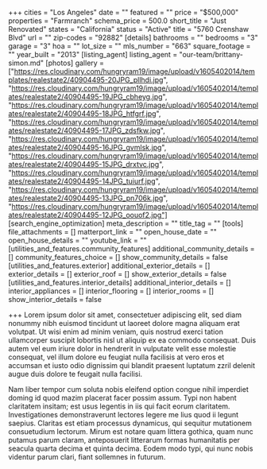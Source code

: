 +++
cities = "Los Angeles"
date = ""
featured = ""
price = "$500,000"
properties = "Farmranch"
schema_price = 500.0
short_title = "Just Renovated"
states = "California"
status = "Active"
title = "5760 Crenshaw Blvd"
url = ""
zip-codes = "92882"
[details]
bathrooms = ""
bedrooms = "3"
garage = "3"
hoa = ""
lot_size = ""
mls_number = "663"
square_footage = ""
year_built = "2013"
[listing_agent]
listing_agent = "our-team/brittany-simon.md"
[photos]
gallery = ["https://res.cloudinary.com/hungryram19/image/upload/v1605402014/templates/realestate2/40904495-20JPG_pllhdi.jpg", "https://res.cloudinary.com/hungryram19/image/upload/v1605402014/templates/realestate2/40904495-19JPG_cbheyg.jpg", "https://res.cloudinary.com/hungryram19/image/upload/v1605402014/templates/realestate2/40904495-18JPG_htfgrf.jpg", "https://res.cloudinary.com/hungryram19/image/upload/v1605402014/templates/realestate2/40904495-17JPG_zdsfkw.jpg", "https://res.cloudinary.com/hungryram19/image/upload/v1605402014/templates/realestate2/40904495-16JPG_gvmlsk.jpg", "https://res.cloudinary.com/hungryram19/image/upload/v1605402014/templates/realestate2/40904495-15JPG_drxtvc.jpg", "https://res.cloudinary.com/hungryram19/image/upload/v1605402014/templates/realestate2/40904495-14JPG_tuiurf.jpg", "https://res.cloudinary.com/hungryram19/image/upload/v1605402014/templates/realestate2/40904495-13JPG_pn706k.jpg", "https://res.cloudinary.com/hungryram19/image/upload/v1605402014/templates/realestate2/40904495-12JPG_oouof2.jpg"]
[search_engine_optimization]
meta_description = ""
title_tag = ""
[tools]
file_attachments = []
matterport_link = ""
open_house_date = ""
open_house_details = ""
youtube_link = ""
[utilities_and_features.community_features]
additional_community_details = []
community_features_choice = []
show_community_details = false
[utilities_and_features.exterior]
additional_exterior_details = []
exterior_details = []
exterior_roof = []
show_exterior_details = false
[utilities_and_features.interior_details]
additional_interior_details = []
interior_appliances = []
interior_flooring = []
interior_rooms = []
show_interior_details = false

+++
Lorem ipsum dolor sit amet, consectetuer adipiscing elit, sed diam nonummy nibh euismod tincidunt ut laoreet dolore magna aliquam erat volutpat. Ut wisi enim ad minim veniam, quis nostrud exerci tation ullamcorper suscipit lobortis nisl ut aliquip ex ea commodo consequat. Duis autem vel eum iriure dolor in hendrerit in vulputate velit esse molestie consequat, vel illum dolore eu feugiat nulla facilisis at vero eros et accumsan et iusto odio dignissim qui blandit praesent luptatum zzril delenit augue duis dolore te feugait nulla facilisi.

Nam liber tempor cum soluta nobis eleifend option congue nihil imperdiet doming id quod mazim placerat facer possim assum. Typi non habent claritatem insitam; est usus legentis in iis qui facit eorum claritatem. Investigationes demonstraverunt lectores legere me lius quod ii legunt saepius. Claritas est etiam processus dynamicus, qui sequitur mutationem consuetudium lectorum. Mirum est notare quam littera gothica, quam nunc putamus parum claram, anteposuerit litterarum formas humanitatis per seacula quarta decima et quinta decima. Eodem modo typi, qui nunc nobis videntur parum clari, fiant sollemnes in futurum.